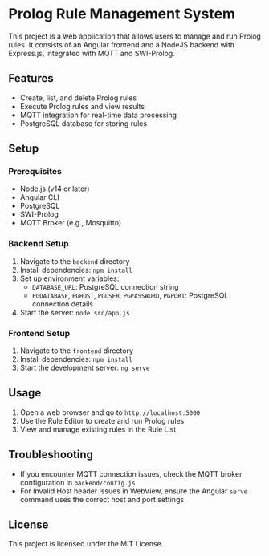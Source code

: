 # Prolog Rule Management System

This project is a web application that allows users to manage and run Prolog rules. It consists of an Angular frontend and a NodeJS backend with Express.js, integrated with MQTT and SWI-Prolog.

## Features

- Create, list, and delete Prolog rules
- Execute Prolog rules and view results
- MQTT integration for real-time data processing
- PostgreSQL database for storing rules

## Setup

### Prerequisites

- Node.js (v14 or later)
- Angular CLI
- PostgreSQL
- SWI-Prolog
- MQTT Broker (e.g., Mosquitto)

### Backend Setup

1. Navigate to the `backend` directory
2. Install dependencies: `npm install`
3. Set up environment variables:
   - `DATABASE_URL`: PostgreSQL connection string
   - `PGDATABASE`, `PGHOST`, `PGUSER`, `PGPASSWORD`, `PGPORT`: PostgreSQL connection details
4. Start the server: `node src/app.js`

### Frontend Setup

1. Navigate to the `frontend` directory
2. Install dependencies: `npm install`
3. Start the development server: `ng serve`

## Usage

1. Open a web browser and go to `http://localhost:5000`
2. Use the Rule Editor to create and run Prolog rules
3. View and manage existing rules in the Rule List

## Troubleshooting

- If you encounter MQTT connection issues, check the MQTT broker configuration in `backend/config.js`
- For Invalid Host header issues in WebView, ensure the Angular `serve` command uses the correct host and port settings

## License

This project is licensed under the MIT License.
